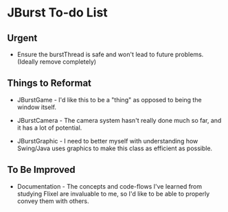 # JBurst To-do List

## Urgent

- Ensure the burstThread is safe and won't lead to future problems. (Ideally remove completely)

## Things to Reformat

- JBurstGame - I'd like this to be a "thing" as opposed to being the window itself.

- JBurstCamera - The camera system hasn't really done much so far, and it has a lot of potential.

- JBurstGraphic - I need to better myself with understanding how Swing/Java uses graphics to make this class as efficient as possible.

## To Be Improved

- Documentation - The concepts and code-flows I've learned from studying Flixel are invaluable to me, so I'd like to be able to properly convey them with others.